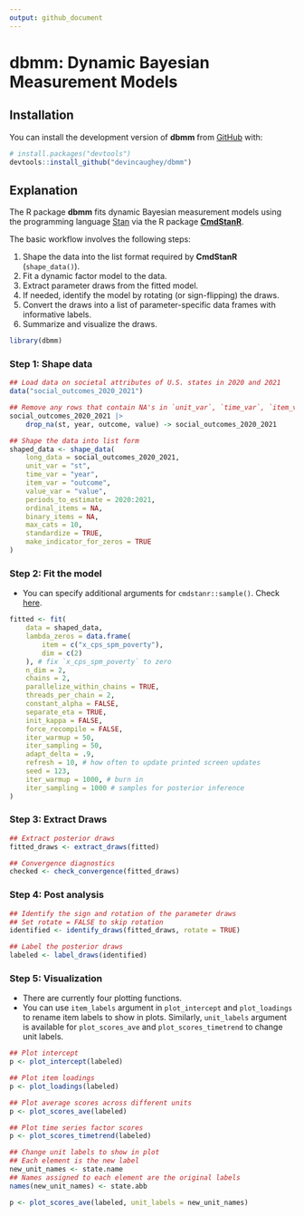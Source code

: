 ```yaml
---
output: github_document
---
```


<!-- README.md is generated from README.Rmd. Please edit that file -->



# dbmm: Dynamic Bayesian Measurement Models #

<!-- badges: start -->
<!-- badges: end -->

## Installation

You can install the development version of **dbmm** from [GitHub](https://github.com/) with:

``` r
# install.packages("devtools")
devtools::install_github("devincaughey/dbmm")
```

## Explanation ##

The R package **dbmm** fits dynamic Bayesian measurement models using the
programming language [Stan](https://mc-stan.org) via the R package
[**CmdStanR**](https://mc-stan.org/cmdstanr/).

The basic workflow involves the following steps:

  1. Shape the data into the list format required by **CmdStanR**
     (`shape_data()`).
  2. Fit a dynamic factor model to the data.
  3. Extract parameter draws from the fitted model.
  4. If needed, identify the model by rotating (or sign-flipping) the draws.
  5. Convert the draws into a list of parameter-specific data frames with
     informative labels.
  6. Summarize and visualize the draws.


```r
library(dbmm)
```

### Step 1: Shape data


```r
## Load data on societal attributes of U.S. states in 2020 and 2021
data("social_outcomes_2020_2021")

## Remove any rows that contain NA's in `unit_var`, `time_var`, `item_var`, or `value_var`
social_outcomes_2020_2021 |>
    drop_na(st, year, outcome, value) -> social_outcomes_2020_2021

## Shape the data into list form
shaped_data <- shape_data(
    long_data = social_outcomes_2020_2021,
    unit_var = "st",
    time_var = "year",
    item_var = "outcome",
    value_var = "value",
    periods_to_estimate = 2020:2021,
    ordinal_items = NA,
    binary_items = NA,
    max_cats = 10,
    standardize = TRUE,
    make_indicator_for_zeros = TRUE
)
```

### Step 2: Fit the model

* You can specify additional arguments for `cmdstanr::sample()`. Check [here](https://mc-stan.org/cmdstanr/reference/model-method-sample.html).


```r
fitted <- fit(
    data = shaped_data,
    lambda_zeros = data.frame(
        item = c("x_cps_spm_poverty"),
        dim = c(2)
    ), # fix `x_cps_spm_poverty` to zero
    n_dim = 2,
    chains = 2,
    parallelize_within_chains = TRUE,
    threads_per_chain = 2,
    constant_alpha = FALSE,
    separate_eta = TRUE,
    init_kappa = FALSE,
    force_recompile = FALSE,
    iter_warmup = 50,
    iter_sampling = 50,
    adapt_delta = .9,
    refresh = 10, # how often to update printed screen updates
    seed = 123,
    iter_warmup = 1000, # burn in
    iter_sampling = 1000 # samples for posterior inference
)
```

### Step 3: Extract Draws


```r
## Extract posterior draws
fitted_draws <- extract_draws(fitted)

## Convergence diagnostics
checked <- check_convergence(fitted_draws)
```

### Step 4: Post analysis


```r
## Identify the sign and rotation of the parameter draws
## Set rotate = FALSE to skip rotation
identified <- identify_draws(fitted_draws, rotate = TRUE)

## Label the posterior draws
labeled <- label_draws(identified)

```

### Step 5: Visualization

* There are currently four plotting functions.
* You can use `item_labels` argument in `plot_intercept` and `plot_loadings` to rename item labels to show in plots. Similarly, `unit_labels` argument is available for `plot_scores_ave` and `plot_scores_timetrend` to change unit labels.



```r
## Plot intercept
p <- plot_intercept(labeled)

## Plot item loadings
p <- plot_loadings(labeled)

## Plot average scores across different units
p <- plot_scores_ave(labeled)

## Plot time series factor scores
p <- plot_scores_timetrend(labeled)

## Change unit labels to show in plot
## Each element is the new label
new_unit_names <- state.name
## Names assigned to each element are the original labels
names(new_unit_names) <- state.abb

p <- plot_scores_ave(labeled, unit_labels = new_unit_names)

```


